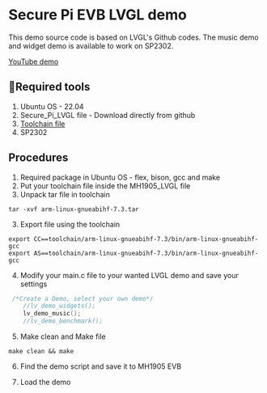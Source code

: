 # Secure Pi EVB LVGL demo

This demo source code is based on LVGL's Github codes. The music demo and widget demo is available to work on SP2302.

 [YouTube demo][link-youtube]

## 🧰Required tools
1. Ubuntu OS - 22.04
2. Secure_Pi_LVGL file - Download directly from github
3. [Toolchain file][link-toolchain]
4. SP2302

## Procedures
1. Required package in Ubuntu OS - flex, bison, gcc and make
2. Put your toolchain file inside the MH1905_LVGL file
3. Unpack tar file in toolchain
```
tar -xvf arm-linux-gnueabihf-7.3.tar
``` 
3. Export file using the toolchain

```
export CC==toolchain/arm-linux-gnueabihf-7.3/bin/arm-linux-gnueabihf-gcc
export AS==toolchain/arm-linux-gnueabihf-7.3/bin/arm-linux-gnueabihf-gcc
```

4. Modify your main.c file to your wanted LVGL demo and save your settings 
```C
 /*Create a Demo, select your own demo*/
    //lv_demo_widgets();
    lv_demo_music();
    //lv_demo_benchmark();
```
5. Make clean and Make file

```
make clean && make
```
6. Find the demo script and save it to MH1905 EVB

7. Load the demo


[link-toolchain]: https://drive.google.com/file/d/1gXdgwlnbOotSAJcPmpOhN2TLddEUrL7T/view?usp=drive_link
[link-youtube]: https://youtu.be/qqwIV1IWNEY
